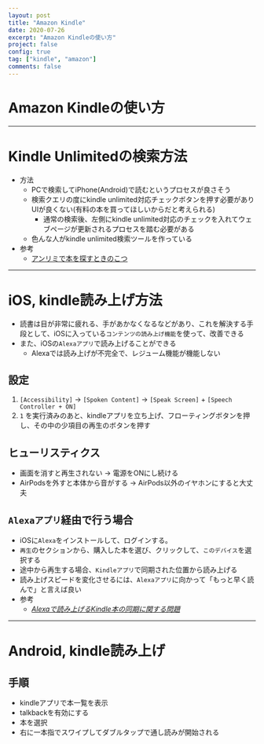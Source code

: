```yaml
---
layout: post
title: "Amazon Kindle"
date: 2020-07-26
excerpt: "Amazon Kindleの使い方"
project: false
config: true
tag: ["kindle", "amazon"]
comments: false
---
```


# Amazon Kindleの使い方

---

# Kindle Unlimitedの検索方法
 - 方法
   - PCで検索してiPhone(Android)で読むというプロセスが良さそう
   - 検索クエリの度にkindle unlimited対応チェックボタンを押す必要がありUIが良くない(有料の本を買ってほしいからだと考えられる)
     - 通常の検索後、左側にkindle unlimited対応のチェックを入れてウェブページが更新されるプロセスを踏む必要がある
   - 色んな人がkindle unlimited検索ツールを作っている
 - 参考
   - [アンリミで本を探すときのこつ](https://scrapbox.io/KindleUnlimited/%E3%82%A2%E3%83%B3%E3%83%AA%E3%83%9F%E3%81%A7%E6%9C%AC%E3%82%92%E6%8E%A2%E3%81%99%E3%81%A8%E3%81%8D%E3%81%AE%E3%81%93%E3%81%A4)

---

# iOS, kindle読み上げ方法
 - 読書は目が非常に疲れる、手があかなくなるなどがあり、これを解決する手段として、iOSに入っている`コンテンツの読み上げ機能`を使って、改善できる  
 - また、iOSの`Alexaアプリ`で読み上げることができる  
   - Alexaでは読み上げが不完全で、レジューム機能が機能しない　


## 設定
 1. `[Accessibility]` -> `[Spoken Content]` -> `[Speak Screen]` + `[Speech Controller + ON]`
 2. `1` を実行済みのあと、kindleアプリを立ち上げ、フローティングボタンを押し、その中の少項目の再生のボタンを押す

## ヒューリスティクス
 - 画面を消すと再生されない -> 電源をONにし続ける
 - AirPodsを外すと本体から音がする -> AirPods以外のイヤホンにすると大丈夫

## `Alexaアプリ`経由で行う場合
 - iOSに`Alexa`をインストールして、ログインする。
 - `再生`のセクションから、購入した本を選び、クリックして、`このデバイス`を選択する
 - 途中から再生する場合、`Kindleアプリ`で同期された位置から読み上げる
 - 読み上げスピードを変化させるには、`Alexaアプリ`に向かって「もっと早く読んで」と言えば良い
 - 参考
   - [*Alexaで読み上げるKindle本の同期に関する問題*](https://www.amazon.co.jp/gp/help/customer/display.html?nodeId=GDNJ68Z4KQE9VRRT)

---

# Android, kindle読み上げ

## 手順
 - kindleアプリで本一覧を表示
 - talkbackを有効にする
 - 本を選択
 - 右に一本指でスワイプしてダブルタップで通し読みが開始される

